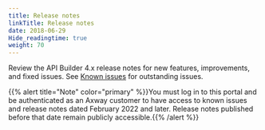 ```yaml
---
title: Release notes
linkTitle: Release notes
date: 2018-06-29
Hide_readingtime: true
weight: 70
---
```


Review the API Builder 4.x release notes for new features, improvements, and fixed issues. See [Known issues](/docs/known_issues/) for outstanding issues.

{{% alert title="Note" color="primary" %}}You must log in to this portal and be authenticated as an Axway customer to have access to known issues and release notes dated February 2022 and later. Release notes published before that date remain publicly accessible.{{% /alert %}}
